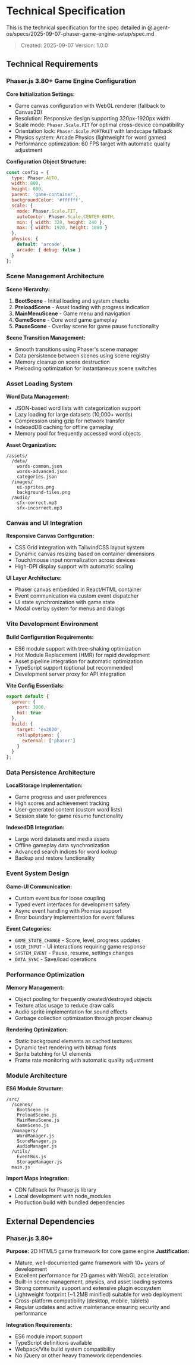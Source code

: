 # Technical Specification

This is the technical specification for the spec detailed in @.agent-os/specs/2025-09-07-phaser-game-engine-setup/spec.md

> Created: 2025-09-07
> Version: 1.0.0

## Technical Requirements

### Phaser.js 3.80+ Game Engine Configuration

**Core Initialization Settings:**
- Game canvas configuration with WebGL renderer (fallback to Canvas2D)
- Resolution: Responsive design supporting 320px-1920px width
- Scale mode: `Phaser.Scale.FIT` for optimal cross-device compatibility
- Orientation lock: `Phaser.Scale.PORTRAIT` with landscape fallback
- Physics system: Arcade Physics (lightweight for word games)
- Performance optimization: 60 FPS target with automatic quality adjustment

**Configuration Object Structure:**
```javascript
const config = {
  type: Phaser.AUTO,
  width: 800,
  height: 600,
  parent: 'game-container',
  backgroundColor: '#ffffff',
  scale: {
    mode: Phaser.Scale.FIT,
    autoCenter: Phaser.Scale.CENTER_BOTH,
    min: { width: 320, height: 240 },
    max: { width: 1920, height: 1080 }
  },
  physics: {
    default: 'arcade',
    arcade: { debug: false }
  }
};
```

### Scene Management Architecture

**Scene Hierarchy:**
1. **BootScene** - Initial loading and system checks
2. **PreloadScene** - Asset loading with progress indication
3. **MainMenuScene** - Game menu and navigation
4. **GameScene** - Core word game gameplay
5. **PauseScene** - Overlay scene for game pause functionality

**Scene Transition Management:**
- Smooth transitions using Phaser's scene manager
- Data persistence between scenes using scene registry
- Memory cleanup on scene destruction
- Preloading optimization for instantaneous scene switches

### Asset Loading System

**Word Data Management:**
- JSON-based word lists with categorization support
- Lazy loading for large datasets (10,000+ words)
- Compression using gzip for network transfer
- IndexedDB caching for offline gameplay
- Memory pool for frequently accessed word objects

**Asset Organization:**
```
/assets/
  /data/
    words-common.json
    words-advanced.json
    categories.json
  /images/
    ui-sprites.png
    background-tiles.png
  /audio/
    sfx-correct.mp3
    sfx-incorrect.mp3
```

### Canvas and UI Integration

**Responsive Canvas Configuration:**
- CSS Grid integration with TailwindCSS layout system
- Dynamic canvas resizing based on container dimensions
- Touch/mouse input normalization across devices
- High-DPI display support with automatic scaling

**UI Layer Architecture:**
- Phaser canvas embedded in React/HTML container
- Event communication via custom event dispatcher
- UI state synchronization with game state
- Modal overlay system for menus and dialogs

### Vite Development Environment

**Build Configuration Requirements:**
- ES6 module support with tree-shaking optimization
- Hot Module Replacement (HMR) for rapid development
- Asset pipeline integration for automatic optimization
- TypeScript support (optional but recommended)
- Development server proxy for API integration

**Vite Config Essentials:**
```javascript
export default {
  server: {
    port: 3000,
    hot: true
  },
  build: {
    target: 'es2020',
    rollupOptions: {
      external: ['phaser']
    }
  }
};
```

### Data Persistence Architecture

**LocalStorage Implementation:**
- Game progress and user preferences
- High scores and achievement tracking
- User-generated content (custom word lists)
- Session state for game resume functionality

**IndexedDB Integration:**
- Large word datasets and media assets
- Offline gameplay data synchronization
- Advanced search indices for word lookup
- Backup and restore functionality

### Event System Design

**Game-UI Communication:**
- Custom event bus for loose coupling
- Typed event interfaces for development safety
- Async event handling with Promise support
- Error boundary implementation for event failures

**Event Categories:**
- `GAME_STATE_CHANGE` - Score, level, progress updates
- `USER_INPUT` - UI interactions requiring game response
- `SYSTEM_EVENT` - Pause, resume, settings changes
- `DATA_SYNC` - Save/load operations

### Performance Optimization

**Memory Management:**
- Object pooling for frequently created/destroyed objects
- Texture atlas usage to reduce draw calls
- Audio sprite implementation for sound effects
- Garbage collection optimization through proper cleanup

**Rendering Optimization:**
- Static background elements as cached textures
- Dynamic text rendering with bitmap fonts
- Sprite batching for UI elements
- Frame rate monitoring with automatic quality adjustment

### Module Architecture

**ES6 Module Structure:**
```
/src/
  /scenes/
    BootScene.js
    PreloadScene.js
    MainMenuScene.js
    GameScene.js
  /managers/
    WordManager.js
    ScoreManager.js
    AudioManager.js
  /utils/
    EventBus.js
    StorageManager.js
  main.js
```

**Import Maps Integration:**
- CDN fallback for Phaser.js library
- Local development with node_modules
- Production build with bundled dependencies

## External Dependencies

### Phaser.js 3.80+
**Purpose:** 2D HTML5 game framework for core game engine
**Justification:** 
- Mature, well-documented game framework with 10+ years of development
- Excellent performance for 2D games with WebGL acceleration
- Built-in scene management, physics, and asset loading systems
- Strong community support and extensive plugin ecosystem
- Lightweight footprint (~1.2MB minified) suitable for web deployment
- Cross-platform compatibility (desktop, mobile, tablets)
- Regular updates and active maintenance ensuring security and performance

**Integration Requirements:**
- ES6 module import support
- TypeScript definitions available
- Webpack/Vite build system compatibility
- No jQuery or other heavy framework dependencies